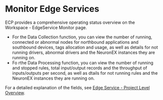 # Monitor Edge Services

ECP provides a comprehensive operating status overview on the Workspace - EdgeService Monitor page.

- For the Data Collection function, you can view the number of running, connected or abnormal nodes for northbound applications and southbound devices, tags allocation and usage, as well as details for not running drivers, abnormal drivers and the NeuronEX instances they are running on.
- Fo rthe Data Processing function, you can view the number of running and stopped rules, total input/output records and the throughput of inputs/outputs per second, as well as dtails for not running rules and the NeuronEX instances they are running on.

For a detailed explanation of the fields, see [Edge Service - Project Level Overview](../edge_service/edge_project_statistics).
